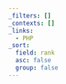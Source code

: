 ```yaml
---
_filters: []
_contexts: []
_links:
  - PHP
_sort:
  field: rank
  asc: false
  group: false
---
```

